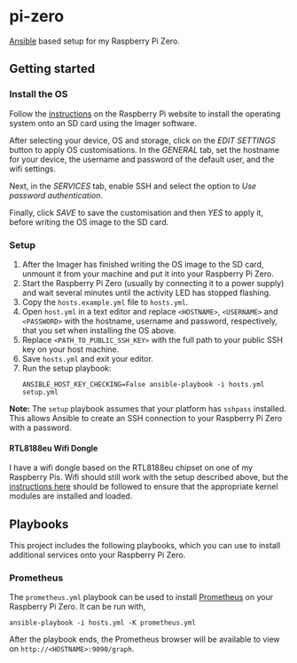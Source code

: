 # pi-zero

[Ansible][ansible] based setup for my Raspberry Pi Zero.

## Getting started

### Install the OS

Follow the [instructions][pi-doc] on the Raspberry Pi website to install the
operating system onto an SD card using the Imager software.

After selecting your device, OS and storage, click on the _EDIT SETTINGS_ button
to apply OS customisations. In the _GENERAL_ tab, set the hostname for your
device, the username and password of the default user, and the wifi settings.

Next, in the _SERVICES_ tab, enable SSH and select the option to
_Use password authentication_.

Finally, click _SAVE_ to save the customisation and then _YES_ to apply it,
before writing the OS image to the SD card.

### Setup

1. After the Imager has finished writing the OS image to the SD card, unmount
   it from your machine and put it into your Raspberry Pi Zero.
1. Start the Raspberry Pi Zero (usually by connecting it to a power supply) and
   wait several minutes until the activity LED has stopped flashing.
1. Copy the `hosts.example.yml` file to `hosts.yml`.
1. Open `host.yml` in a text editor and replace `<HOSTNAME>`, `<USERNAME>` and
   `<PASSWORD>` with the hostname, username and password, respectively, that you
   set when installing the OS above.
1. Replace `<PATH_TO_PUBLIC_SSH_KEY>` with the full path to your public SSH key
   on your host machine.
1. Save `hosts.yml` and exit your editor.
1. Run the setup playbook:
   ```shell
   ANSIBLE_HOST_KEY_CHECKING=False ansible-playbook -i hosts.yml setup.yml
   ```

**Note:** The `setup` playbook assumes that your platform has `sshpass`
installed. This allows Ansible to create an SSH connection to your Raspberry Pi
Zero with a password.

#### RTL8188eu Wifi Dongle

I have a wifi dongle based on the RTL8188eu chipset on one of my Raspberry Pis.
Wifi should still work with the setup described above, but the [instructions
here][wifi-dongle-doc] should be followed to ensure that the appropriate kernel
modules are installed and loaded.

## Playbooks

This project includes the following playbooks, which you can use to install
additional services onto your Raspberry Pi Zero.

### Prometheus

The `prometheus.yml` playbook can be used to install [Prometheus][prometheus]
on your Raspberry Pi Zero. It can be run with,

    ansible-playbook -i hosts.yml -K prometheus.yml

After the playbook ends, the Prometheus browser will be available to view on
`http://<HOSTNAME>:9090/graph`.

[ansible]: https://www.ansible.com/
[pi-doc]: https://www.raspberrypi.com/documentation/computers/getting-started.html#install-using-imager
[prometheus]: https://prometheus.io/
[wifi-dongle-doc]: https://zsitko.com/wifi-rtl8188eu-raspberry-pi-zero/